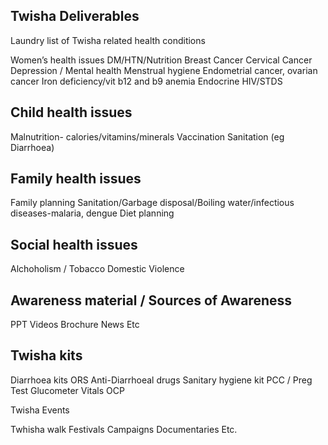 ## Twisha Deliverables

Laundry list of Twisha related health conditions

Women’s health issues
DM/HTN/Nutrition
Breast Cancer
Cervical Cancer
Depression / Mental health
Menstrual hygiene
Endometrial cancer, ovarian cancer
Iron deficiency/vit b12 and b9 anemia
Endocrine 
HIV/STDS



## Child health issues
Malnutrition- calories/vitamins/minerals
Vaccination
Sanitation (eg Diarrhoea)

## Family health issues
Family planning
Sanitation/Garbage disposal/Boiling water/infectious diseases-malaria, dengue
Diet planning 



## Social health issues
Alchoholism / Tobacco
Domestic Violence



## Awareness material / Sources of Awareness
PPT
Videos
Brochure
News
Etc



## Twisha kits

Diarrhoea kits
ORS
Anti-Diarrhoeal drugs
Sanitary hygiene kit
PCC / Preg Test
Glucometer
Vitals
OCP



Twisha Events

Twhisha walk
Festivals
Campaigns
Documentaries
Etc.



